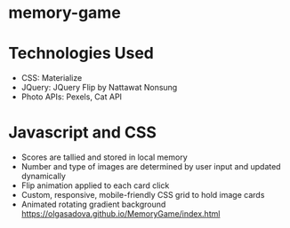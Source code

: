 # memory-game

# Technologies Used
* CSS:
Materialize 
* JQuery:
JQuery Flip by Nattawat Nonsung
* Photo APIs:
Pexels, Cat API

# Javascript and CSS
* Scores are tallied and stored in local memory
* Number and type of images are determined by user input and updated dynamically
* Flip animation applied to each card click
* Custom, responsive, mobile-friendly CSS grid to hold image cards
* Animated rotating gradient background 
https://olgasadova.github.io/MemoryGame/index.html



